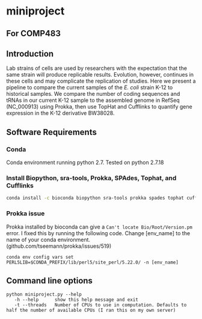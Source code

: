 # miniproject
## For COMP483  
## Introduction  
  
Lab strains of cells are used by researchers with the expectation that the same strain will produce replicable results. Evolution, however, continues in these cells and may complicate the replication of studies. Here we present a pipeline to compare the current samples of the *E. coli* strain K-12 to historical samples. We compare the number of coding sequences and tRNAs in our current K-12 sample to the assembled genome in RefSeq (NC_000913) using Prokka, then use TopHat and Cufflinks to quantify gene expression in the K-12 derivative BW38028.  
  
## Software Requirements  
### Conda  
Conda environment running python 2.7. Tested on python 2.7.18  

### Install Biopython, sra-tools, Prokka, SPAdes, Tophat, and Cufflinks
```sh 
conda install -c bioconda biopython sra-tools prokka spades tophat cufflinks
```

### Prokka issue

Prokka installed by bioconda can give a `Can't locate Bio/Root/Version.pm` error. I fixed this by running the following code. Change [env_name] to the name of your conda environment. (github.com/tseemann/prokka/issues/519)
```
conda env config vars set PERL5LIB=$CONDA_PREFIX/lib/perl5/site_perl/5.22.0/ -n [env_name]
```

## Command line options
``` 
python miniproject.py --help
   -h --help      show this help message and exit
   -t --threads   Number of CPUs to use in computation. Defaults to half the number of available CPUs (I ran this on my own server)
```
